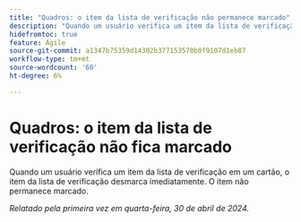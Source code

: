 ```yaml
---
title: "Quadros: o item da lista de verificação não permanece marcado"
description: "Quando um usuário verifica um item da lista de verificação em um cartão, o item da lista de verificação desmarca imediatamente. O item não permanece marcado."
hidefromtoc: true
feature: Agile
source-git-commit: a1347b75359d14302b377153570b0f9107d1eb87
workflow-type: tm+mt
source-wordcount: '60'
ht-degree: 6%

---
```



# Quadros: o item da lista de verificação não fica marcado

Quando um usuário verifica um item da lista de verificação em um cartão, o item da lista de verificação desmarca imediatamente. O item não permanece marcado.

_Relatado pela primeira vez em quarta-feira, 30 de abril de 2024._
